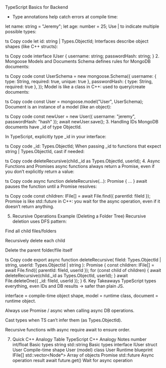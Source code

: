 TypeScript Basics for Backend

- Type annotations help catch errors at compile time:

let name: string = "Jeremy";
let age: number = 25;
Use | to indicate multiple possible types:

ts
Copy code
let id: string | Types.ObjectId;
Interfaces describe object shapes (like C++ structs):

ts
Copy code
interface IUser {
  username: string;
  passwordHash: string;
}
2. Mongoose Models and Documents
Schema defines rules for MongoDB documents:

ts
Copy code
const UserSchema = new mongoose.Schema<IUser>({
  username: { type: String, required: true, unique: true },
  passwordHash: { type: String, required: true },
});
Model is like a class in C++: used to query/create documents:

ts
Copy code
const User = mongoose.model<IUser>("User", UserSchema);
Document is an instance of a model (like an object):

ts
Copy code
const newUser = new User({ username: "jeremy", passwordHash: "hash" });
await newUser.save();
3. Handling IDs
MongoDB documents have _id of type ObjectId.

In TypeScript, explicitly type _id in your interface:

ts
Copy code
_id: Types.ObjectId;
When passing _id to functions that expect string | Types.ObjectId, cast if needed:

ts
Copy code
deleteRecursive(child._id as Types.ObjectId, userId);
4. Async Functions and Promises
async functions always return a Promise, even if you don’t explicitly return a value:

ts
Copy code
async function deleteRecursive(...): Promise<void> { ... }
await pauses the function until a Promise resolves:

ts
Copy code
const children: IFile[] = await File.find({ parentId: fileId });
Promise<void> is like std::future<void> in C++: you wait for the async operation, even if it doesn’t return anything.

5. Recursive Operations Example (Deleting a Folder Tree)
Recursive deletion uses DFS pattern:

Find all child files/folders

Recursively delete each child

Delete the parent folder/file itself

ts
Copy code
export async function deleteRecursive(
  fileId: Types.ObjectId | string,
  userId: Types.ObjectId | string
): Promise<void> {
  const children: IFile[] = await File.find({ parentId: fileId, userId });
  for (const child of children) {
    await deleteRecursive(child._id as Types.ObjectId, userId);
  }
  await File.deleteOne({ _id: fileId, userId });
}
6. Key Takeaways
TypeScript types everything, even IDs and DB results → safer than plain JS.

interface = compile-time object shape, model = runtime class, document = runtime object.

Always use Promise / async when calling async DB operations.

Cast types when TS can’t infer them (as Types.ObjectId).

Recursive functions with async require await to ensure order.

7. Quick C++ Analogy Table
TypeScript	C++ Analogy	Notes
number	int/float	Basic types
string	std::string	Basic types
interface IUser	struct User	Compile-time shape
User (model)	class User	Runtime blueprint
IFile[]	std::vector<Node*>	Array of objects
Promise<void>	std::future<void>	Async operation result
await	future.get()	Wait for async operation
